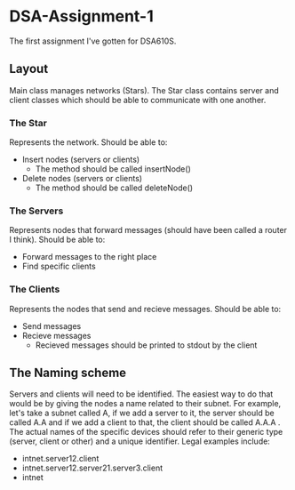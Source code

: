 # DSA-Assignment-1
The first assignment I've gotten for DSA610S.

## Layout
Main class manages networks (Stars). The Star class contains server and client classes which should be able to communicate with one another.

### The Star
Represents the network. Should be able to:
*  Insert nodes (servers or clients)
      * The method should be called insertNode()
*  Delete nodes (servers or clients)
      * The method should be called deleteNode()

### The Servers
Represents nodes that forward messages (should have been called a router I think). Should be able to:
*  Forward messages to the right place
*  Find specific clients

### The Clients
Represents the nodes that send and recieve messages. Should be able to:
*  Send messages
*  Recieve messages
   *  Recieved messages should be printed to stdout by the client

## The Naming scheme
Servers and clients will need to be identified. The easiest way to do that would be by giving the nodes a name related to their subnet. For example, let's take a subnet called A, if we add a server to it, the server should be called A.A and if we add a client to that, the client should be called A.A.A . The actual names of the specific devices should refer to their generic type (server, client or other) and a unique identifier. 
Legal examples include:

*  intnet.server12.client
*  intnet.server12.server21.server3.client
*  intnet





